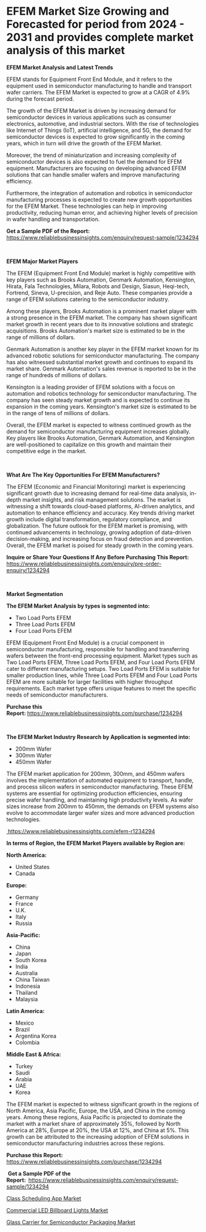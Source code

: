 <p><h1>EFEM Market Size Growing and Forecasted for period from 2024 - 2031 and provides complete market analysis of this market</h1></p><p><strong>EFEM Market Analysis and Latest Trends</strong></p>
<p><p>EFEM stands for Equipment Front End Module, and it refers to the equipment used in semiconductor manufacturing to handle and transport wafer carriers. The EFEM Market is expected to grow at a CAGR of 4.9% during the forecast period. </p><p>The growth of the EFEM Market is driven by increasing demand for semiconductor devices in various applications such as consumer electronics, automotive, and industrial sectors. With the rise of technologies like Internet of Things (IoT), artificial intelligence, and 5G, the demand for semiconductor devices is expected to grow significantly in the coming years, which in turn will drive the growth of the EFEM Market.</p><p>Moreover, the trend of miniaturization and increasing complexity of semiconductor devices is also expected to fuel the demand for EFEM equipment. Manufacturers are focusing on developing advanced EFEM solutions that can handle smaller wafers and improve manufacturing efficiency.</p><p>Furthermore, the integration of automation and robotics in semiconductor manufacturing processes is expected to create new growth opportunities for the EFEM Market. These technologies can help in improving productivity, reducing human error, and achieving higher levels of precision in wafer handling and transportation.</p></p>
<p><strong>Get a Sample PDF of the Report:&nbsp;</strong> <a href="https://www.reliablebusinessinsights.com/enquiry/request-sample/1234294">https://www.reliablebusinessinsights.com/enquiry/request-sample/1234294</a></p>
<p>&nbsp;</p>
<p><strong>EFEM Major Market Players</strong></p>
<p><p>The EFEM (Equipment Front End Module) market is highly competitive with key players such as Brooks Automation, Genmark Automation, Kensington, Hirata, Fala Technologies, Milara, Robots and Design, Siasun, Heqi-tech, Fortrend, Sineva, U-precision, and Reje Auto. These companies provide a range of EFEM solutions catering to the semiconductor industry.</p><p>Among these players, Brooks Automation is a prominent market player with a strong presence in the EFEM market. The company has shown significant market growth in recent years due to its innovative solutions and strategic acquisitions. Brooks Automation's market size is estimated to be in the range of millions of dollars.</p><p>Genmark Automation is another key player in the EFEM market known for its advanced robotic solutions for semiconductor manufacturing. The company has also witnessed substantial market growth and continues to expand its market share. Genmark Automation's sales revenue is reported to be in the range of hundreds of millions of dollars.</p><p>Kensington is a leading provider of EFEM solutions with a focus on automation and robotics technology for semiconductor manufacturing. The company has seen steady market growth and is expected to continue its expansion in the coming years. Kensington's market size is estimated to be in the range of tens of millions of dollars.</p><p>Overall, the EFEM market is expected to witness continued growth as the demand for semiconductor manufacturing equipment increases globally. Key players like Brooks Automation, Genmark Automation, and Kensington are well-positioned to capitalize on this growth and maintain their competitive edge in the market.</p></p>
<p>&nbsp;</p>
<p><strong>What Are The Key Opportunities For EFEM Manufacturers?</strong></p>
<p><p>The EFEM (Economic and Financial Monitoring) market is experiencing significant growth due to increasing demand for real-time data analysis, in-depth market insights, and risk management solutions. The market is witnessing a shift towards cloud-based platforms, AI-driven analytics, and automation to enhance efficiency and accuracy. Key trends driving market growth include digital transformation, regulatory compliance, and globalization. The future outlook for the EFEM market is promising, with continued advancements in technology, growing adoption of data-driven decision-making, and increasing focus on fraud detection and prevention. Overall, the EFEM market is poised for steady growth in the coming years.</p></p>
<p><strong>Inquire or Share Your Questions If Any Before Purchasing This Report:</strong> <a href="https://www.reliablebusinessinsights.com/enquiry/pre-order-enquiry/1234294">https://www.reliablebusinessinsights.com/enquiry/pre-order-enquiry/1234294</a></p>
<p>&nbsp;</p>
<p><strong>Market Segmentation</strong></p>
<p><strong>The EFEM Market Analysis by types is segmented into:</strong></p>
<p><ul><li>Two Load Ports EFEM</li><li>Three Load Ports EFEM</li><li>Four Load Ports EFEM</li></ul></p>
<p><p>EFEM (Equipment Front End Module) is a crucial component in semiconductor manufacturing, responsible for handling and transferring wafers between the front-end processing equipment. Market types such as Two Load Ports EFEM, Three Load Ports EFEM, and Four Load Ports EFEM cater to different manufacturing setups. Two Load Ports EFEM is suitable for smaller production lines, while Three Load Ports EFEM and Four Load Ports EFEM are more suitable for larger facilities with higher throughput requirements. Each market type offers unique features to meet the specific needs of semiconductor manufacturers.</p></p>
<p><strong>Purchase this Report:&nbsp;</strong><a href="https://www.reliablebusinessinsights.com/purchase/1234294">https://www.reliablebusinessinsights.com/purchase/1234294</a></p>
<p>&nbsp;</p>
<p><strong>The EFEM Market Industry Research by Application is segmented into:</strong></p>
<p><ul><li>200mm Wafer</li><li>300mm Wafer</li><li>450mm Wafer</li></ul></p>
<p><p>The EFEM market application for 200mm, 300mm, and 450mm wafers involves the implementation of automated equipment to transport, handle, and process silicon wafers in semiconductor manufacturing. These EFEM systems are essential for optimizing production efficiencies, ensuring precise wafer handling, and maintaining high productivity levels. As wafer sizes increase from 200mm to 450mm, the demands on EFEM systems also evolve to accommodate larger wafer sizes and more advanced production technologies.</p></p>
<p><a href="https://www.reliablebusinessinsights.com/efem-r1234294">&nbsp;https://www.reliablebusinessinsights.com/efem-r1234294</a></p>
<p><strong>In terms of Region, the EFEM Market Players available by Region are:</strong></p>
<p>
    <p> <strong> North America: </strong>
        <ul>
            <li>United States</li>
            <li>Canada</li>
        </ul>
        </p> 
    <p> <strong> Europe: </strong>
        <ul>
            <li>Germany</li>
            <li>France</li>
            <li>U.K.</li>
            <li>Italy</li>
            <li>Russia</li>
        </ul>
        </p> 
    <p> <strong> Asia-Pacific: </strong>
        <ul>
            <li>China</li>
            <li>Japan</li>
            <li>South Korea</li>
            <li>India</li>
            <li>Australia</li>
            <li>China Taiwan</li>
            <li>Indonesia</li>
            <li>Thailand</li>
            <li>Malaysia</li>
        </ul>
        </p> 
    <p> <strong> Latin America: </strong>
        <ul>
            <li>Mexico</li>
            <li>Brazil</li>
            <li>Argentina Korea</li>
            <li>Colombia</li>
        </ul>
        </p> 
    <p> <strong> Middle East & Africa: </strong>
        <ul>
            <li>Turkey</li>
            <li>Saudi</li>
            <li>Arabia</li>
            <li>UAE</li>
            <li>Korea</li>
        </ul>
    </p>
    </p>
<p><p>The EFEM market is expected to witness significant growth in the regions of North America, Asia Pacific, Europe, the USA, and China in the coming years. Among these regions, Asia Pacific is projected to dominate the market with a market share of approximately 35%, followed by North America at 28%, Europe at 20%, the USA at 12%, and China at 5%. This growth can be attributed to the increasing adoption of EFEM solutions in semiconductor manufacturing industries across these regions.</p></p>
<p><strong>Purchase this Report: </strong><a href="https://www.reliablebusinessinsights.com/purchase/1234294">https://www.reliablebusinessinsights.com/purchase/1234294</a></p>
<p>&nbsp;<strong>Get a Sample PDF of the Report:&nbsp;&nbsp;</strong><a href="https://www.reliablebusinessinsights.com/enquiry/request-sample/1234294">https://www.reliablebusinessinsights.com/enquiry/request-sample/1234294</a></p>
<p><strong></strong></p>
<p><p><a href="https://view.publitas.com/reportprime-1/class-scheduling-app-market-outlook-complete-industry-analysis-2024-to-2031/">Class Scheduling App Market</a></p><p><a href="https://medium.com/@yasminlynch2023/commercial-led-billboard-lights-market-size-share-trends-analysis-report-by-end-use-column-8d37e0ca1bad">Commercial LED Billboard Lights Market</a></p><p><a href="https://medium.com/@ashlybednar/comprehensive-analysis-of-the-global-glass-carrier-for-semiconductor-packaging-market-growth-6c83fbc94afe">Glass Carrier for Semiconductor Packaging Market</a></p></p>